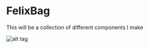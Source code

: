 # FelixBag
This will be a collection of different components I make


![alt tag](https://ih0.redbubble.net/image.190339800.6437/flat,800x800,075,t.jpg "Description goes here")
